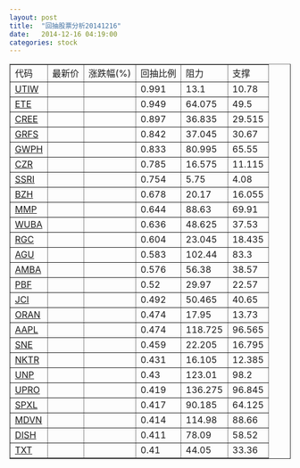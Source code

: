 ```yaml
---
layout: post
title:  "回抽股票分析20141216"
date:   2014-12-16 04:19:00
categories: stock
---
```

<script type="text/javascript">
var stockList = []
stockList.push('gb_utiw');
stockList.push('gb_ete');
stockList.push('gb_cree');
stockList.push('gb_grfs');
stockList.push('gb_gwph');
stockList.push('gb_czr');
stockList.push('gb_ssri');
stockList.push('gb_bzh');
stockList.push('gb_mmp');
stockList.push('gb_wuba');
stockList.push('gb_rgc');
stockList.push('gb_agu');
stockList.push('gb_amba');
stockList.push('gb_pbf');
stockList.push('gb_jci');
stockList.push('gb_oran');
stockList.push('gb_aapl');
stockList.push('gb_sne');
stockList.push('gb_nktr');
stockList.push('gb_unp');
stockList.push('gb_upro');
stockList.push('gb_spxl');
stockList.push('gb_mdvn');
stockList.push('gb_dish');
stockList.push('gb_txt');
</script>
<table border="1">
 <tr>
 <td>代码</td>
 <td>最新价</td>
 <td>涨跌幅(%)</td>
 <td>回抽比例</td>
 <td>阻力</td>
 <td>支撑</td>
</tr>
  <tr id="utiw">
  <td><a href="http://stock.finance.sina.com.cn/usstock/quotes/UTIW.html" target="_blank">UTIW</a></td><td></td><td></td><td>0.991</td><td>13.1</td><td>10.78</td></tr>
  <tr id="ete">
  <td><a href="http://stock.finance.sina.com.cn/usstock/quotes/ETE.html" target="_blank">ETE</a></td><td></td><td></td><td>0.949</td><td>64.075</td><td>49.5</td></tr>
  <tr id="cree">
  <td><a href="http://stock.finance.sina.com.cn/usstock/quotes/CREE.html" target="_blank">CREE</a></td><td></td><td></td><td>0.897</td><td>36.835</td><td>29.515</td></tr>
  <tr id="grfs">
  <td><a href="http://stock.finance.sina.com.cn/usstock/quotes/GRFS.html" target="_blank">GRFS</a></td><td></td><td></td><td>0.842</td><td>37.045</td><td>30.67</td></tr>
  <tr id="gwph">
  <td><a href="http://stock.finance.sina.com.cn/usstock/quotes/GWPH.html" target="_blank">GWPH</a></td><td></td><td></td><td>0.833</td><td>80.995</td><td>65.55</td></tr>
  <tr id="czr">
  <td><a href="http://stock.finance.sina.com.cn/usstock/quotes/CZR.html" target="_blank">CZR</a></td><td></td><td></td><td>0.785</td><td>16.575</td><td>11.115</td></tr>
  <tr id="ssri">
  <td><a href="http://stock.finance.sina.com.cn/usstock/quotes/SSRI.html" target="_blank">SSRI</a></td><td></td><td></td><td>0.754</td><td>5.75</td><td>4.08</td></tr>
  <tr id="bzh">
  <td><a href="http://stock.finance.sina.com.cn/usstock/quotes/BZH.html" target="_blank">BZH</a></td><td></td><td></td><td>0.678</td><td>20.17</td><td>16.055</td></tr>
  <tr id="mmp">
  <td><a href="http://stock.finance.sina.com.cn/usstock/quotes/MMP.html" target="_blank">MMP</a></td><td></td><td></td><td>0.644</td><td>88.63</td><td>69.91</td></tr>
  <tr id="wuba">
  <td><a href="http://stock.finance.sina.com.cn/usstock/quotes/WUBA.html" target="_blank">WUBA</a></td><td></td><td></td><td>0.636</td><td>48.625</td><td>37.53</td></tr>
  <tr id="rgc">
  <td><a href="http://stock.finance.sina.com.cn/usstock/quotes/RGC.html" target="_blank">RGC</a></td><td></td><td></td><td>0.604</td><td>23.045</td><td>18.435</td></tr>
  <tr id="agu">
  <td><a href="http://stock.finance.sina.com.cn/usstock/quotes/AGU.html" target="_blank">AGU</a></td><td></td><td></td><td>0.583</td><td>102.44</td><td>83.3</td></tr>
  <tr id="amba">
  <td><a href="http://stock.finance.sina.com.cn/usstock/quotes/AMBA.html" target="_blank">AMBA</a></td><td></td><td></td><td>0.576</td><td>56.38</td><td>38.57</td></tr>
  <tr id="pbf">
  <td><a href="http://stock.finance.sina.com.cn/usstock/quotes/PBF.html" target="_blank">PBF</a></td><td></td><td></td><td>0.52</td><td>29.97</td><td>22.57</td></tr>
  <tr id="jci">
  <td><a href="http://stock.finance.sina.com.cn/usstock/quotes/JCI.html" target="_blank">JCI</a></td><td></td><td></td><td>0.492</td><td>50.465</td><td>40.65</td></tr>
  <tr id="oran">
  <td><a href="http://stock.finance.sina.com.cn/usstock/quotes/ORAN.html" target="_blank">ORAN</a></td><td></td><td></td><td>0.474</td><td>17.95</td><td>13.73</td></tr>
  <tr id="aapl">
  <td><a href="http://stock.finance.sina.com.cn/usstock/quotes/AAPL.html" target="_blank">AAPL</a></td><td></td><td></td><td>0.474</td><td>118.725</td><td>96.565</td></tr>
  <tr id="sne">
  <td><a href="http://stock.finance.sina.com.cn/usstock/quotes/SNE.html" target="_blank">SNE</a></td><td></td><td></td><td>0.459</td><td>22.205</td><td>16.795</td></tr>
  <tr id="nktr">
  <td><a href="http://stock.finance.sina.com.cn/usstock/quotes/NKTR.html" target="_blank">NKTR</a></td><td></td><td></td><td>0.431</td><td>16.105</td><td>12.385</td></tr>
  <tr id="unp">
  <td><a href="http://stock.finance.sina.com.cn/usstock/quotes/UNP.html" target="_blank">UNP</a></td><td></td><td></td><td>0.43</td><td>123.01</td><td>98.2</td></tr>
  <tr id="upro">
  <td><a href="http://stock.finance.sina.com.cn/usstock/quotes/UPRO.html" target="_blank">UPRO</a></td><td></td><td></td><td>0.419</td><td>136.275</td><td>96.845</td></tr>
  <tr id="spxl">
  <td><a href="http://stock.finance.sina.com.cn/usstock/quotes/SPXL.html" target="_blank">SPXL</a></td><td></td><td></td><td>0.417</td><td>90.185</td><td>64.125</td></tr>
  <tr id="mdvn">
  <td><a href="http://stock.finance.sina.com.cn/usstock/quotes/MDVN.html" target="_blank">MDVN</a></td><td></td><td></td><td>0.414</td><td>114.98</td><td>88.66</td></tr>
  <tr id="dish">
  <td><a href="http://stock.finance.sina.com.cn/usstock/quotes/DISH.html" target="_blank">DISH</a></td><td></td><td></td><td>0.411</td><td>78.09</td><td>58.52</td></tr>
  <tr id="txt">
  <td><a href="http://stock.finance.sina.com.cn/usstock/quotes/TXT.html" target="_blank">TXT</a></td><td></td><td></td><td>0.41</td><td>44.05</td><td>33.36</td></tr>
</table>
